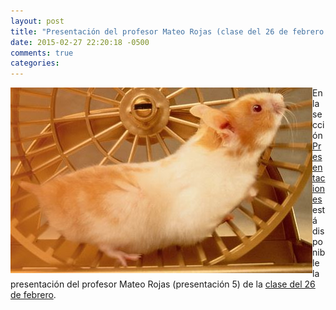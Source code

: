 ```yaml
---
layout: post
title: "Presentación del profesor Mateo Rojas (clase del 26 de febrero de 2015)"
date: 2015-02-27 22:20:18 -0500
comments: true
categories: 
---
```

[<img style="float:left;" src="images/mateoClase1.jpg" />](http://videojuegosun.github.io/Design2/)En la sección [Presentaciones](/presentaciones) está disponible la presentación del profesor Mateo Rojas (presentación 5) de la [clase del 26 de febrero](http://videojuegosun.github.io/Design2/).